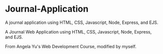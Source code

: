 # Journal-Application
A journal application using HTML, CSS, Javascript, Node, Express, and EJS.

A Journal Web Application using HTML, CSS, Javascript, Node, Express, and EJS.

From Angela Yu's Web Development Course, modified by myself.
